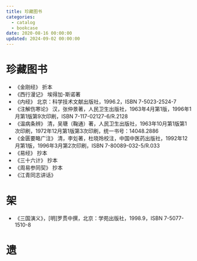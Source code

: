 ```yaml
---
title: 珍藏图书
categories:
  - catalog
  - bookcase
date: 2020-08-16 00:00:00
updated: 2024-09-02 00:00:00
---
```


# 珍藏图书 #

- 《金刚经》 折本
- 《西行漫记》 埃得加-斯诺著
- 《内经》 北京：科学技术文献出版社，1996.2，ISBN 7-5023-2524-7
- 《注解伤寒论》 汉，张仲景著，人民卫生出版社，1963年4月第1版，1996年1月第1版第9次印刷，ISBN 7-117-02127-6/R.2128
- 《温病条辨》 清，吴瑭（鞠通）著，人民卫生出版社，1963年10月第1版第1次印刷，1972年12月第1版第3次印刷，统一书号：14048.2886
- 《金匮要略广注》 清，李彣著，杜晓玲校注，中国中医药出版社，1992年12月第1版，1996年3月第2次印刷，ISBN 7-80089-032-5/R.033
- 《易经》 抄本
- 《三十六计》 抄本
- 《周易参同契》 抄本
- 《江青同志讲话》

# 架 #

- 《三国演义》，[明]罗贯中撰，北京：学苑出版社，1998.9，ISBN 7-5077-1510-8

# 遗 #
